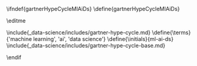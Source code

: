 \ifndef{gartnerHypeCycleMlAiDs}
\define{gartnerHypeCycleMlAiDs}

\editme

\include{_data-science/includes/gartner-hype-cycle.md}
\define{\terms}{'machine learning', 'ai', 'data science'}
\define{\initials}{ml-ai-ds}
\include{_data-science/includes/gartner-hype-cycle-base.md}

\endif
